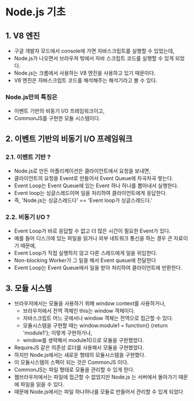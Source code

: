 
# Node.js 기초

## 1. V8 엔진
  - 구글 개발자 모드에서 console에 가면 자바스크립트를 실행할 수 있었는데,
  - Node.js가 나오면서 브라우져 밖에서 자바 스크립트 코드를 실행할 수 있게 되었다.
  - Node.js는 크롬에서 사용하는 V8 엔진을 사용하고 있기 때문이다.
  - V8 엔진은 자바스크립트 코드를 해석해주는 해석기라고 볼 수 있다.

### Node.js만의 특징은
  - 이벤트 기반의 비동기 I/O 프레임워크이고,
  - CommonJS를 구현한 모듈 시스템이다.


## 2. 이벤트 기반의 비동기 I/O 프레임워크
### 2.1. 이벤트 기반 ?
  - Node.js로 만든 어플리케이션은 클라이언트에서 요청을 보내면,
  - 클라이언트의 요청을 Event로 만들어서 Event Queue에 차곡차곡 쌓는다.
  - Event Loop는 Event Queue에 있는 Event 하나 하나를 뽑아내서 실행한다.
  - Event loop는 싱글스레드이며 일을 처리하여 클라이언트에게 응답한다.
  - 즉, 'Node.js는 싱글스레드다' == 'Event loop가 싱글스레드다.'

### 2.2. 비동기 I/O ?
  - Event Loop가 바로 응답할 수 없고 더 많은 시간이 필요한 Event가 있다.
  - 예를 들어 디스크에 있는 파일을 읽거나 외부 네트워크 통신을 하는 경우 큰 자료이기 때문에,
  - Event Loop가 직접 실행하지 않고 다른 스레드에게 일을 위임한다.
  - Non-blocking Worker가 그 일을 해서 Event queue에 전달한다
  - Event Loop는 Event Queue에서 일을 받아 처리하여 클라이언트에 반환한다.


## 3. 모듈 시스템
 - 브라우저에서는 모듈을 사용하기 위해 window context를 사용하거나,
   - 브라우저에서 전역 객체인 this는 window 객체이다.
   - 자바스크립트 어느 곳에서나 window 객체는 전역으로 접근할 수 있다.
   - 모듈시스템을 구현할 때는 window.module1 = function() {return 'module1'}; 이렇게 구현하거나,
   - window를 생략해서 module1()으로 모듈을 구현했었다.
 - RequireJS 같은 의존성 로더를 사용해서 모듈을 구현했었다.
 - 하지만 Node.js에서는 새로운 형태의 모듈시스템을 구현했다.
  - 이 모듈시스템의 스펙이 되는 것은 CommonJS 이다.
  - CommonJS는 파일 형태로 모듈을 관리할 수 있게 한다.
  - 웹브라우저에서는 파일에 접근할 수 없었지만 Node.js 는 서버에서 돌아가기 때문에 파일을 읽을 수 있다.
  - 때문에 Node.js에서는 파일 하나하나를 모듈로 만들어서 관리할 수 있게 되었다
  
